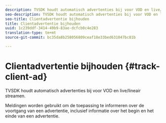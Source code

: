 ```yaml
---
description: TVSDK houdt automatisch advertenties bij voor VOD en live/lineair streamen.
seo-description: TVSDK houdt automatisch advertenties bij voor VOD en live/lineair streamen.
seo-title: Clientadvertentie bijhouden
title: Clientadvertentie bijhouden
uuid: 1c239ddf-3414-49b9-83ae-dcfcb0c4e283
translation-type: tm+mt
source-git-commit: bc35da8b258056809ceaf18e33bed631047bc81b

---
```



# Clientadvertentie bijhouden {#track-client-ad}

TVSDK houdt automatisch advertenties bij voor VOD en live/lineair streamen.

Meldingen worden gebruikt om de toepassing te informeren over de voortgang van een advertentie, inclusief informatie over het begin en het einde van een advertentie.